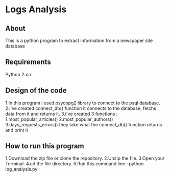 # Logs Analysis

## About
This is a python program to extract information from a newspaper site database

## Requirements
Python 2.x.x

## Design of the code
1.In this program i used psycopg2 library to connect to the psql database.
2.i've created connect_db() function it connects to the database, fetchs data
from it and returns it.
3.i've created 3 functions :
    1.most_popular_articles()
    2.most_popular_authors()
    3.days_requests_errors()
they take what the connect_db() function returns and print it

## How to run this program 
1.Download the zip file or clone the repository.
2.Unzip the file.
3.Open your Terminal.
4.cd the file directory.
5.Run this command line :
  python log_analysis.py